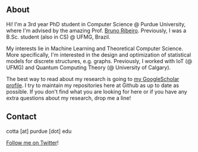 ## About

Hi! I'm a 3rd year PhD student in Computer Science @ Purdue University, where I'm advised by the amazing Prof. [Bruno Ribeiro](https://www.cs.purdue.edu/homes/ribeirob/). Previously, I was a B.Sc. student (also in CS) @ UFMG, Brazil.

My interests lie in Machine Learning and Theoretical Computer Science. More specifically, I'm interested in the design and optimization of statistical models for discrete structures, e.g. graphs. Previously, I worked with IoT (@ UFMG) and Quantum Computing Theory (@ University of Calgary).

The best way to read about my research is going to [my GoogleScholar profile](https://goo.gl/zrNQue). I try to maintain my repositories here at Github as up to date as possible. If you don't find what you are looking for here or if you have any extra questions about my research, drop me a line!

## Contact

cotta [at] purdue [dot] edu

[Follow me on Twitter](https://twitter.com/cottascience)!
